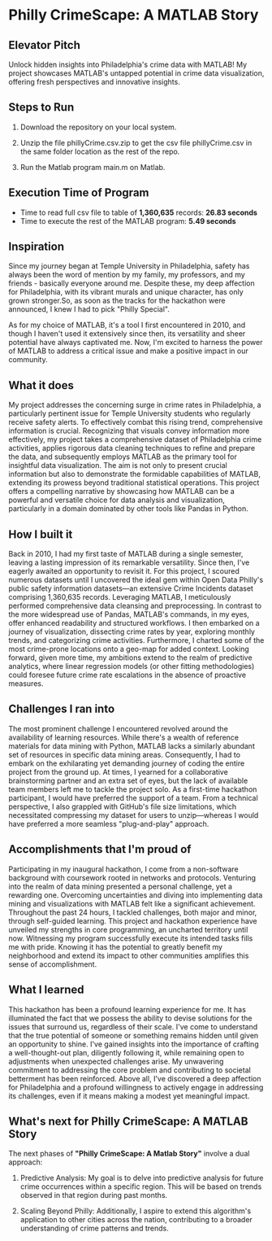 # Philly CrimeScape: A MATLAB Story

## Elevator Pitch

Unlock hidden insights into Philadelphia's crime data with MATLAB! My project showcases MATLAB's untapped potential in crime data visualization, offering fresh perspectives and innovative insights.

## Steps to Run

1. Download the repository on your local system.

2. Unzip the file phillyCrime.csv.zip to get the csv file phillyCrime.csv in the same folder location as the rest of the repo.

3. Run the Matlab program main.m on Matlab.

## Execution Time of Program

- Time to read full csv file to table of **1,360,635** records: **26.83 seconds**
- Time to execute the rest of the MATLAB program: **5.49 seconds**

## Inspiration


Since my journey began at Temple University in Philadelphia, safety has always been the word of mention by my family, my professors, and my friends - basically everyone around me. Despite these, my deep affection for Philadelphia, with its vibrant murals and unique character, has only grown stronger.So, as soon as the tracks for the hackathon were announced, I knew I had to pick "Philly Special".

As for my choice of MATLAB, it's a tool I first encountered in 2010, and though I haven't used it extensively since then, its versatility and sheer potential have always captivated me. Now, I'm excited to harness the power of MATLAB to address a critical issue and make a positive impact in our community.

## What it does

My project addresses the concerning surge in crime rates in Philadelphia, a particularly pertinent issue for Temple University students who regularly receive safety alerts. To effectively combat this rising trend, comprehensive information is crucial. Recognizing that visuals convey information more effectively, my project takes a comprehensive dataset of Philadelphia crime activities, applies rigorous data cleaning techniques to refine and prepare the data, and subsequently employs MATLAB as the primary tool for insightful data visualization. The aim is not only to present crucial information but also to demonstrate the formidable capabilities of MATLAB, extending its prowess beyond traditional statistical operations. This project offers a compelling narrative by showcasing how MATLAB can be a powerful and versatile choice for data analysis and visualization, particularly in a domain dominated by other tools like Pandas in Python.

## How I built it

Back in 2010, I had my first taste of MATLAB during a single semester, leaving a lasting impression of its remarkable versatility. Since then, I've eagerly awaited an opportunity to revisit it. For this project, I scoured numerous datasets until I uncovered the ideal gem within Open Data Philly's public safety information datasets—an extensive Crime Incidents dataset comprising 1,360,635 records. Leveraging MATLAB, I meticulously performed comprehensive data cleansing and preprocessing. In contrast to the more widespread use of Pandas, MATLAB's commands, in my eyes, offer enhanced readability and structured workflows. I then embarked on a journey of visualization, dissecting crime rates by year, exploring monthly trends, and categorizing crime activities. Furthermore, I charted some of the most crime-prone locations onto a geo-map for added context. Looking forward, given more time, my ambitions extend to the realm of predictive analytics, where linear regression models (or other fitting methodologies) could foresee future crime rate escalations in the absence of proactive measures.


## Challenges I ran into

The most prominent challenge I encountered revolved around the availability of learning resources. While there's a wealth of reference materials for data mining with Python, MATLAB lacks a similarly abundant set of resources in specific data mining areas. Consequently, I had to embark on the exhilarating yet demanding journey of coding the entire project from the ground up. At times, I yearned for a collaborative brainstorming partner and an extra set of eyes, but the lack of available team members left me to tackle the project solo. As a first-time hackathon participant, I would have preferred the support of a team. From a technical perspective, I also grappled with GitHub's file size limitations, which necessitated compressing my dataset for users to unzip—whereas I would have preferred a more seamless "plug-and-play" approach.

## Accomplishments that I'm proud of

Participating in my inaugural hackathon, I come from a non-software background with coursework rooted in networks and protocols. Venturing into the realm of data mining presented a personal challenge, yet a rewarding one. Overcoming uncertainties and diving into implementing data mining and visualizations with MATLAB felt like a significant achievement. Throughout the past 24 hours, I tackled challenges, both major and minor, through self-guided learning. This project and hackathon experience have unveiled my strengths in core programming, an uncharted territory until now. Witnessing my program successfully execute its intended tasks fills me with pride. Knowing it has the potential to greatly benefit my neighborhood and extend its impact to other communities amplifies this sense of accomplishment.

## What I learned

This hackathon has been a profound learning experience for me. It has illuminated the fact that we possess the ability to devise solutions for the issues that surround us, regardless of their scale. I've come to understand that the true potential of someone or something remains hidden until given an opportunity to shine. I've gained insights into the importance of crafting a well-thought-out plan, diligently following it, while remaining open to adjustments when unexpected challenges arise. My unwavering commitment to addressing the core problem and contributing to societal betterment has been reinforced. Above all, I've discovered a deep affection for Philadelphia and a profound willingness to actively engage in addressing its challenges, even if it means making a modest yet meaningful impact.

## What's next for Philly CrimeScape: A MATLAB Story

The next phases of **"Philly CrimeScape: A Matlab Story"** involve a dual approach:

1. Predictive Analysis: My goal is to delve into predictive analysis for future crime occurrences within a specific region. This will be based on trends observed in that region during past months.

2. Scaling Beyond Philly: Additionally, I aspire to extend this algorithm's application to other cities across the nation, contributing to a broader understanding of crime patterns and trends.